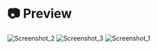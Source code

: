 # 📷 Preview 

![Screenshot_2](https://github.com/user-attachments/assets/ee9d031e-bff9-4c53-8a39-43260967acf7)
![Screenshot_3](https://github.com/user-attachments/assets/eeb18d40-6c01-4ce2-8a3e-041167d09add)
![Screenshot_1](https://github.com/user-attachments/assets/d1da0ef4-4148-4f33-9231-73f08ec0436a)

